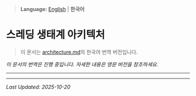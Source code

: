 > **Language:** [English](architecture.md) | **한국어**

# 스레딩 생태계 아키텍처

> 이 문서는 [architecture.md](architecture.md)의 한국어 번역 버전입니다.

*이 문서의 번역은 진행 중입니다. 자세한 내용은 영문 버전을 참조하세요.*

---


---

*Last Updated: 2025-10-20*
